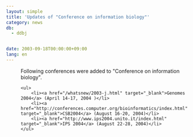 ```yaml
---
layout: simple
title: 'Updates of "Conference on information biology"'
category: news
db:
  - ddbj


date: 2003-09-18T00:00:00+09:00
lang: en
---
```


<dd>Following conferences were added to "Conference on information biology".

    <ul>
        <li><a href="/whatsnew/2003-j.html" target="_blank">Genomes 2004</a> (April 14-17, 2004 )</li>
        <li><a href="http://conferences.computer.org/bioinformatics/index.html" target="_blank">CSB2004</a> (August 16-20, 2004)</li>
        <li><a href="http://www.ips2004.unito.it/index.html" target="_blank">IPS 2004</a> (August 22-28, 2004)</li>
    </ul>
</dd>
